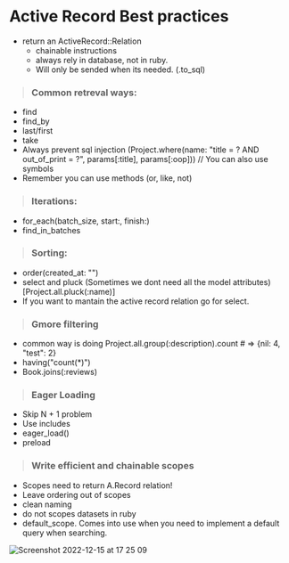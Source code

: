 # Active Record Best practices
- return an ActiveRecord::Relation
  - chainable instructions
  - always rely in database, not in ruby.
  - Will only be sended when its needed. (.to_sql)

> ### Common retreval ways:
- find
- find_by
- last/first 
- take
- Always prevent sql injection (Project.where(name: "title = ? AND out_of_print = ?", params[:title], params[:oop])) // You can also use symbols 
- Remember you can use methods (or, like, not)

> ### Iterations:
- for_each(batch_size, start:, finish:)
- find_in_batches

> ### Sorting:
- order(created_at: "")
- select and pluck (Sometimes we dont need all the model attributes) [Project.all.pluck(:name)]
- If you want to mantain the active record relation go for select.

> ### Gmore filtering
- common way is doing Project.all.group(:description).count # => {nil: 4, "test": 2}
- having("count(*)")
- Book.joins(:reviews)

> ### Eager Loading
- Skip N + 1 problem
- Use includes
- eager_load()
- preload

> ### Write efficient and chainable scopes
- Scopes need to return A.Record relation!
- Leave ordering out of scopes
- clean naming
- do not scopes datasets in ruby
- default_scope. Comes into use when you need to implement a default query when searching.


![Screenshot 2022-12-15 at 17 25 09](https://user-images.githubusercontent.com/72522628/207987881-2d93474c-3ecb-48b2-be9d-b49774511dd1.jpg)
